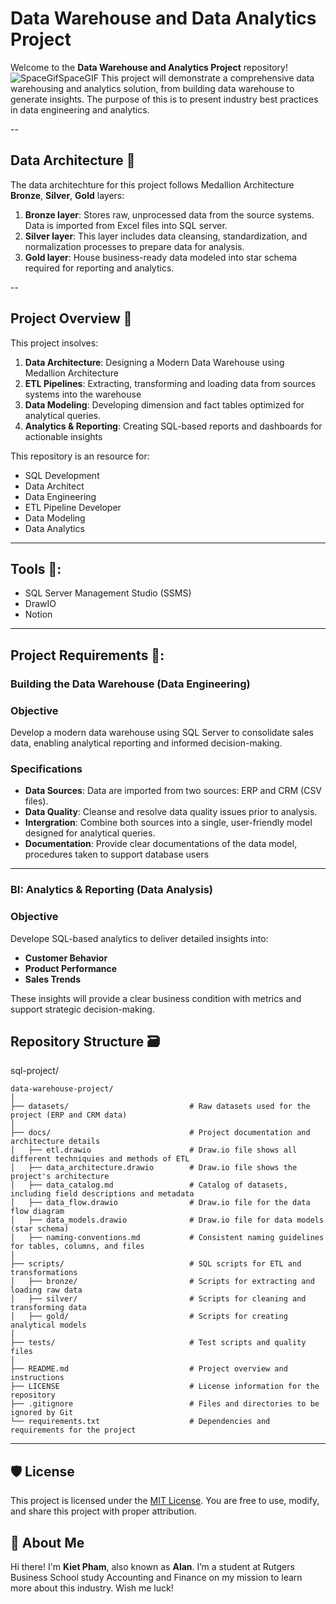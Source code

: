 
# Data Warehouse and Data Analytics Project 

Welcome to the **Data Warehouse and Analytics Project** repository! ![SpaceGifSpaceGIF](https://github.com/user-attachments/assets/651792c5-6c8a-47c3-8fd1-c392c7e18220)
This project will demonstrate a comprehensive data warehousing and analytics solution, from building data warehouse to generate insights. The purpose of this is to present industry best practices in data engineering and analytics.

--
## Data Architecture 👷

The data architechture for this project follows Medallion Architecture **Bronze**, **Silver**, **Gold** layers: 
1. **Bronze layer**: Stores raw, unprocessed data from the source systems. Data is imported from Excel files into SQL server.
2. **Silver layer**: This layer includes data cleansing, standardization, and normalization processes to prepare data for analysis.
3. **Gold layer**: House business-ready data modeled into star schema required for reporting and analytics.

--
## Project Overview 🔎

This project insolves:
1. **Data Architecture**: Designing a Modern Data Warehouse using Medallion Architecture
2. **ETL Pipelines**: Extracting, transforming and loading data from sources systems into the warehouse
3. **Data Modeling**: Developing dimension and fact tables optimized for analytical queries.
4. **Analytics & Reporting**: Creating SQL-based reports and dashboards for actionable insights

This repository is an resource for: 
- SQL Development
- Data Architect
- Data Engineering
- ETL Pipeline Developer
- Data Modeling
- Data Analytics

---


## Tools 🔦:
- SQL Server Management Studio (SSMS)
- DrawIO
- Notion

---

## Project Requirements 🛑:

### Building the Data Warehouse (Data Engineering)

### Objective 
Develop a modern data warehouse using SQL Server to consolidate sales data, enabling analytical reporting and informed decision-making.

### Specifications 
- **Data Sources**: Data are imported from two sources: ERP and CRM (CSV files).
- **Data Quality**: Cleanse and resolve data quality issues prior to analysis.
- **Intergration**: Combine both sources into a single, user-friendly model designed for analytical queries.
- **Documentation**: Provide clear documentations of the data model, procedures taken to support database users

---

### BI: Analytics & Reporting (Data Analysis)

### Objective
Develope SQL-based analytics to deliver detailed insights into:
- **Customer Behavior**
- **Product Performance**
- **Sales Trends**

These insights will provide a clear business condition with metrics and support strategic decision-making.

## Repository Structure 🗃️

sql-project/
```
data-warehouse-project/
│
├── datasets/                           # Raw datasets used for the project (ERP and CRM data)
│
├── docs/                               # Project documentation and architecture details
│   ├── etl.drawio                      # Draw.io file shows all different techniquies and methods of ETL
│   ├── data_architecture.drawio        # Draw.io file shows the project's architecture
│   ├── data_catalog.md                 # Catalog of datasets, including field descriptions and metadata
│   ├── data_flow.drawio                # Draw.io file for the data flow diagram
│   ├── data_models.drawio              # Draw.io file for data models (star schema)
│   ├── naming-conventions.md           # Consistent naming guidelines for tables, columns, and files
│
├── scripts/                            # SQL scripts for ETL and transformations
│   ├── bronze/                         # Scripts for extracting and loading raw data
│   ├── silver/                         # Scripts for cleaning and transforming data
│   ├── gold/                           # Scripts for creating analytical models
│
├── tests/                              # Test scripts and quality files
│
├── README.md                           # Project overview and instructions
├── LICENSE                             # License information for the repository
├── .gitignore                          # Files and directories to be ignored by Git
└── requirements.txt                    # Dependencies and requirements for the project
```
---

## 🛡️ License

This project is licensed under the [MIT License](LICENSE). You are free to use, modify, and share this project with proper attribution.

## 🌟 About Me

Hi there! I'm **Kiet Pham**, also known as **Alan**. I’m a student at Rutgers Business School study Accounting and Finance on my mission to learn more about this industry. Wish me luck!






























